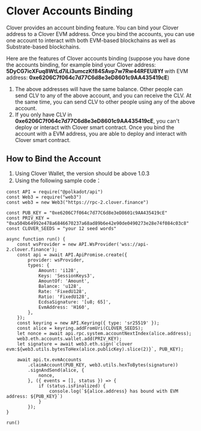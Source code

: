 # Clover Accounts Binding

Clover provides an account binding feature. You can bind your Clover address to a Clover EVM address. Once you bind the accounts,  you can use one account to interact with both EVM-based blockchains as well as Substrate-based blockchains. 

Here are the features of Clover accounts binding \(suppose you have done the accounts binding, for example bind your Clover address: **5DyCG7icXFuq8WtLd7iLi3umczKf84SAvp7w7Rw44RFEU8Yf** with EVM address: **0xe6206C7f064c7d77C6d8e3eD8601c9AA435419cE**\)

1. The above addresses will have the same balance. Other people can send CLV to any of the above account, and you can receive the CLV.  At the same time, you can send CLV to other people using any of the above account.
2. If you only have CLV in **0xe6206C7f064c7d77C6d8e3eD8601c9AA435419cE**,  you can't deploy or interact with Clover smart contract. Once you bind the account with a EVM address, you are able to deploy and interact with Clover smart contract.

## How to Bind the Account

1. Using Clover Wallet, the version should be above 1.0.3
2. Using the following sample code：

```text
const API = require("@polkadot/api")
const Web3 = require("web3")
const web3 = new Web3("https://rpc-2.clover.finance")

const PUB_KEY = "0xe6206C7f064c7d77C6d8e3eD8601c9AA435419cE"
const PRIV_KEY = "0xa504b64992e478a6846670237a68ad89b6e42e90de0490273e28e74f084c03c8"
const CLOVER_SEEDS = "your 12 seed words"

async function run() {
    const wsProvider = new API.WsProvider('wss://api-2.clover.finance');
    const api = await API.ApiPromise.create({
        provider: wsProvider,
        types: {
            Amount: 'i128',
            Keys: 'SessionKeys3',
            AmountOf: 'Amount',
            Balance: 'u128',
            Rate: 'FixedU128',
            Ratio: 'FixedU128',
            EcdsaSignature: '[u8; 65]',
            EvmAddress: 'H160',
        },
    });
    const keyring = new API.Keyring({ type: 'sr25519' });
    const alice = keyring.addFromUri(CLOVER_SEEDS);
    let nonce = await api.rpc.system.accountNextIndex(alice.address);
    web3.eth.accounts.wallet.add(PRIV_KEY);
    let signature = await web3.eth.sign(`clover evm:${web3.utils.bytesToHex(alice.publicKey).slice(2)}`, PUB_KEY);

    await api.tx.evmAccounts
        .claimAccount(PUB_KEY, web3.utils.hexToBytes(signature))
        .signAndSend(alice, {
            nonce,
        }, ({ events = [], status }) => {
            if (status.isFinalized) {
                console.log(`${alice.address} has bound with EVM address: ${PUB_KEY}`)
            }
        });
}

run()
```

 





